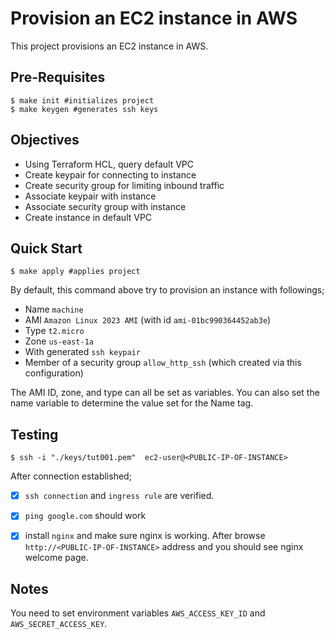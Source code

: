 # Provision an EC2 instance in AWS
This project provisions an EC2 instance in AWS.

## Pre-Requisites
```console
$ make init #initializes project
$ make keygen #generates ssh keys
```

## Objectives
- Using Terraform HCL, query default VPC
- Create keypair for connecting to instance
- Create security group for limiting inbound traffic
- Associate keypair with instance
- Associate security group with instance
- Create instance in default VPC

## Quick Start
```console
$ make apply #applies project
```
By default, this command above try to provision an instance with followings;
-  Name `machine`
-  AMI `Amazon Linux 2023 AMI` (with id `ami-01bc990364452ab3e`) 
-  Type `t2.micro` 
-  Zone `us-east-1a`
-  With generated `ssh keypair`
-  Member of a security group `allow_http_ssh` (which created via this configuration)

The AMI ID, zone, and type can all be set as variables. You can also set the name variable to determine the value set for the Name tag.

## Testing
```console
$ ssh -i "./keys/tut001.pem"  ec2-user@<PUBLIC-IP-OF-INSTANCE>
```
After connection established;
- [x] `ssh connection` and `ingress rule` are verified.
- [x] `ping google.com` should work
- [x] install `nginx` and make sure nginx is working. After browse `http://<PUBLIC-IP-OF-INSTANCE>` address and you should see nginx welcome page. 


## Notes
You need to set environment variables `AWS_ACCESS_KEY_ID` and `AWS_SECRET_ACCESS_KEY`.